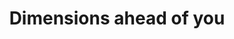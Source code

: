 ---
title: Dimensions ahead of you
redirect_to: https://youtube.com/clip/UgkxFJORf6dglV7YCN7gJTs0w0erW3WmOAWK
---